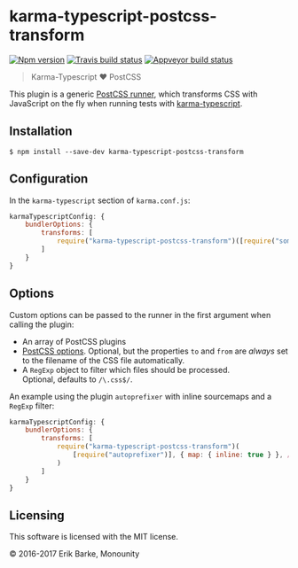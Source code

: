 # karma-typescript-postcss-transform

[![Npm version](https://img.shields.io/npm/v/karma-typescript-postcss-transform.svg)](https://www.npmjs.com/package/karma-typescript-postcss-transform)
[![Travis build status](https://travis-ci.org/monounity/karma-typescript.svg?branch=master)](https://travis-ci.org/monounity/karma-typescript)
[![Appveyor build status](https://ci.appveyor.com/api/projects/status/00jpjueuxw4auaqb/branch/master?svg=true)](https://ci.appveyor.com/project/monounity/karma-typescript/branch/master)

> Karma-Typescript :heart: PostCSS

This plugin is a generic [PostCSS runner](http://postcss.org/), which transforms CSS with JavaScript on the fly when running tests with [karma-typescript](https://github.com/monounity/karma-typescript).

## Installation

```
$ npm install --save-dev karma-typescript-postcss-transform
```

## Configuration

In the `karma-typescript` section of `karma.conf.js`:

```javascript
karmaTypescriptConfig: {
    bundlerOptions: {
        transforms: [
            require("karma-typescript-postcss-transform")([require("some-plugin")])
        ]
    }
}
```

## Options

Custom options can be passed to the runner in the first argument when calling the plugin:

- An array of PostCSS plugins
- [PostCSS options](https://github.com/postcss/postcss). Optional, but the properties `to`
  and `from` are _always_ set to the filename of the CSS file automatically.
- A `RegExp` object to filter which files should be processed.<br/>
  Optional, defaults to `/\.css$/`.

An example using the plugin `autoprefixer` with inline sourcemaps and a `RegExp` filter:

```javascript
karmaTypescriptConfig: {
    bundlerOptions: {
        transforms: [
            require("karma-typescript-postcss-transform")(
                [require("autoprefixer")], { map: { inline: true } }, /\.css$/
            )
        ]
    }
}
```

## Licensing

This software is licensed with the MIT license.

© 2016-2017 Erik Barke, Monounity
